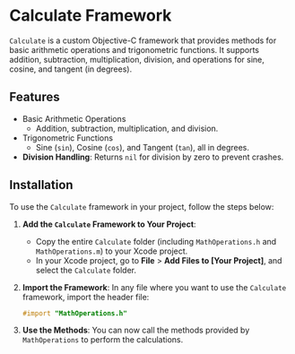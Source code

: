 # Calculate Framework

`Calculate` is a custom Objective-C framework that provides methods for basic arithmetic operations and trigonometric functions. It supports addition, subtraction, multiplication, division, and operations for sine, cosine, and tangent (in degrees).

## Features

- Basic Arithmetic Operations
  - Addition, subtraction, multiplication, and division.
- Trigonometric Functions
  - Sine (`sin`), Cosine (`cos`), and Tangent (`tan`), all in degrees.
- **Division Handling**: Returns `nil` for division by zero to prevent crashes.

## Installation

To use the `Calculate` framework in your project, follow the steps below:

1. **Add the `Calculate` Framework to Your Project**:

   - Copy the entire `Calculate` folder (including `MathOperations.h` and `MathOperations.m`) to your Xcode project.
   - In your Xcode project, go to **File** > **Add Files to [Your Project]**, and select the `Calculate` folder.

2. **Import the Framework**: In any file where you want to use the `Calculate` framework, import the header file:

   ```objective-c
   #import "MathOperations.h"
   ```

3. **Use the Methods**: You can now call the methods provided by `MathOperations` to perform the calculations.

